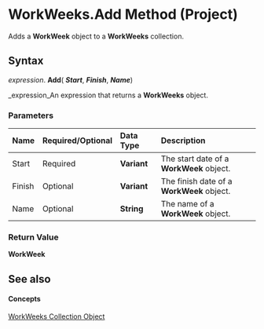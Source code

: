 
# WorkWeeks.Add Method (Project)

Adds a  **WorkWeek** object to a **WorkWeeks** collection.


## Syntax

 _expression_. **Add**( **_Start_**,  **_Finish_**,  **_Name_**)

 _expression_An expression that returns a  **WorkWeeks** object.


### Parameters



|**Name**|**Required/Optional**|**Data Type**|**Description**|
|:-----|:-----|:-----|:-----|
|Start|Required| **Variant**|The start date of a  **WorkWeek** object.|
|Finish|Optional| **Variant**|The finish date of a  **WorkWeek** object.|
|Name|Optional| **String**|The name of a  **WorkWeek** object.|

### Return Value

 **WorkWeek**


## See also


#### Concepts


 [WorkWeeks Collection Object](0f8ba50a-b87a-1b0b-5012-f6a303849a12.md)
